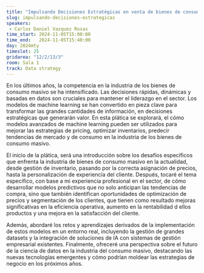 ```yaml
---
title: "Impulsando Decisiones Estratégicas en venta de bienes de consumo masivo a través del Machine Learning"
slug: impulsando-decisiones-estrategicas
speakers:
 - Carlos Daniel Vazquez Rosas
time_start: 2024-11-05T15:00:00
time_end:   2024-11-05T15:40:00
day: 2024mty
timeslot: 25
gridarea: "12/2/13/3"
room: Sala 1
track: Data strategy
---
```


En los últimos años, la competencia en la industria de los bienes de consumo masivo se ha intensificado. Las decisiones rápidas, dinámicas y basadas en datos son cruciales para mantener el liderazgo en el sector. Los modelos de machine learning se han convertido en pieza clave para transformar las grandes cantidades de información, en decisiones estratégicas que generarán valor. En esta plática se explorará, el cómo modelos avanzados de machine learning pueden ser utilizados para mejorar las estrategias de pricing, optimizar inventarios, predecir tendencias de mercado y de consumo en la industria de los bienes de consumo masivo.

El inicio de la plática, será una introducción sobre los desafíos específicos que enfrenta la industria de bienes de consumo masivo en la actualidad, desde gestión de inventario, pasando por la correcta asignación de precios, hasta la personalización de experiencia del cliente. Después, tocaré el tema específico, con base a mi experiencia profesional en el sector, de cómo desarrollar modelos predictivos que no solo anticipan las tendencias de compra, sino que también identifican oportunidades de optimización de precios y segmentación de los clientes, que tienen como resultado mejoras significativas en la eficiencia operativa, aumento en la rentabilidad d ellos productos y una mejora en la satisfacción del cliente.

Además, abordaré los retos y aprendizajes derivados de la implementación de estos modelos en un entorno real, incluyendo la gestión de grandes datasets y la integración de soluciones de IA con sistemas de gestión empresarial existentes. Finalmente, ofreceré una perspectiva sobre el futuro de la ciencia de datos en la industria del consumo masivo, destacando las nuevas tecnologías emergentes y cómo podrían moldear las estrategias de negocio en los próximos años.
